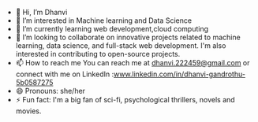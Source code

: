- 👋 Hi, I’m Dhanvi 
- 👀 I’m interested in Machine learning and Data Science
- 🌱 I’m currently learning web development,cloud computing
- 💞️ I’m looking to collaborate on innovative projects related to machine learning, data science, and full-stack web development. I'm also interested in contributing to open-source projects.
- 📫 How to reach me You can reach me at dhanvi.222459@gmail.com or connect with me on LinkedIn :www.linkedin.com/in/dhanvi-gandrothu-5b0587275
- 😄 Pronouns: she/her
- ⚡ Fun fact: I'm a big fan of sci-fi, psychological thrillers, novels and movies.

<!---
dhanvi0718/dhanvi0718 is a ✨ special ✨ repository because its `README.md` (this file) appears on your GitHub profile.
You can click the Preview link to take a look at your changes.
--->
